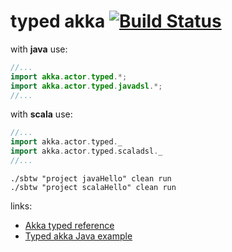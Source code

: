 # typed akka [![Build Status](https://travis-ci.org/daggerok/sbt-examples.svg?branch=master)](https://travis-ci.org/daggerok/sbt-examples)

with __java__ use:

```java
//...
import akka.actor.typed.*;
import akka.actor.typed.javadsl.*;
//...
```

with __scala__ use:

```scala
//...
import akka.actor.typed._
import akka.actor.typed.scaladsl._
//...
```

```shell script
./sbtw "project javaHello" clean run
./sbtw "project scalaHello" clean run
```

links:

* [Akka typed reference](https://doc.akka.io/docs/akka/current/typed/guide/tutorial_1.html)
* [Typed akka Java example](https://doc.akka.io/docs/akka/current/typed/actor-lifecycle.html)
